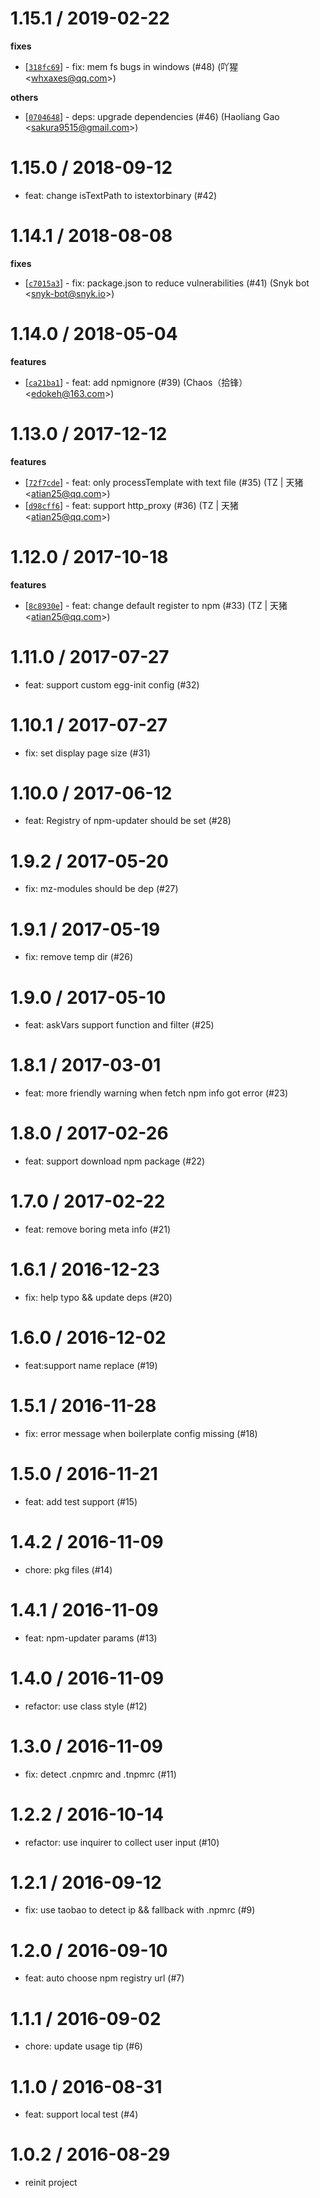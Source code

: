 
1.15.1 / 2019-02-22
==================

**fixes**
  * [[`318fc69`](http://github.com/eggjs/egg-init/commit/318fc695d6ec0f7df092b8d56e1cfc04b7bef793)] - fix: mem fs bugs in windows  (#48) (吖猩 <<whxaxes@qq.com>>)

**others**
  * [[`0704648`](http://github.com/eggjs/egg-init/commit/070464810136691c615d6c5a8862facbf68e768f)] - deps: upgrade dependencies (#46) (Haoliang Gao <<sakura9515@gmail.com>>)

1.15.0 / 2018-09-12
===================

  * feat: change isTextPath to istextorbinary (#42)

1.14.1 / 2018-08-08
==================

**fixes**
  * [[`c7015a3`](http://github.com/eggjs/egg-init/commit/c7015a3c3ca11412de0ba3c72e7744a464bdf8ae)] - fix: package.json to reduce vulnerabilities (#41) (Snyk bot <<snyk-bot@snyk.io>>)

1.14.0 / 2018-05-04
==================

**features**
  * [[`ca21ba1`](http://github.com/eggjs/egg-init/commit/ca21ba12dcc4a558064d57b6fe8ff6cef92aa903)] - feat: add npmignore (#39) (Chaos（拾锋） <<edokeh@163.com>>)

1.13.0 / 2017-12-12
===================

**features**
  * [[`72f7cde`](https://github.com/eggjs/egg-init/commit/72f7cde15b1a7ebf04d8bd93e7f4fe5fc56e9d37)] - feat: only processTemplate with text file (#35) (TZ | 天猪 <<atian25@qq.com>>)
  * [[`d98cff6`](https://github.com/eggjs/egg-init/commit/d98cff6be7a1fc13c51bf8539ad138b1f35f0d53)] - feat: support http_proxy (#36) (TZ | 天猪 <<atian25@qq.com>>)

1.12.0 / 2017-10-18
==================

**features**
  * [[`8c8930e`](http://github.com/eggjs/egg-init/commit/8c8930eff649aa3b0f414c724c31d3cbdf2a30a2)] - feat: change default register to npm (#33) (TZ | 天猪 <<atian25@qq.com>>)

1.11.0 / 2017-07-27
==================

  * feat: support custom egg-init config (#32)

1.10.1 / 2017-07-27
==================

  * fix: set display page size (#31)

1.10.0 / 2017-06-12
===================

  * feat: Registry of npm-updater should be set (#28)

1.9.2 / 2017-05-20
==================

  * fix: mz-modules should be dep (#27)

1.9.1 / 2017-05-19
==================

  * fix: remove temp dir (#26)

1.9.0 / 2017-05-10
==================

  * feat: askVars support function and filter (#25)

1.8.1 / 2017-03-01
==================

  * feat: more friendly warning when fetch npm info got error (#23)

1.8.0 / 2017-02-26
==================

  * feat: support download npm package (#22)

1.7.0 / 2017-02-22
==================

  * feat: remove boring meta info (#21)

1.6.1 / 2016-12-23
==================

  * fix: help typo && update deps (#20)

1.6.0 / 2016-12-02
==================

  * feat:support name replace (#19)

1.5.1 / 2016-11-28
==================

  * fix: error message when boilerplate config missing (#18)

1.5.0 / 2016-11-21
==================

  * feat: add test support (#15)

1.4.2 / 2016-11-09
==================

  * chore: pkg files (#14)

1.4.1 / 2016-11-09
==================

  * feat: npm-updater params (#13)

1.4.0 / 2016-11-09
==================

  * refactor: use class style (#12)

1.3.0 / 2016-11-09
==================

  * fix: detect .cnpmrc and .tnpmrc (#11)

1.2.2 / 2016-10-14
==================

  * refactor: use inquirer to collect user input (#10)

1.2.1 / 2016-09-12
==================

  * fix: use taobao to detect ip && fallback with .npmrc (#9)

1.2.0 / 2016-09-10
==================

  * feat: auto choose npm registry url (#7)

1.1.1 / 2016-09-02
==================

  * chore: update usage tip (#6)

1.1.0 / 2016-08-31
==================

  * feat: support local test (#4)

1.0.2 / 2016-08-29
==================

  * reinit project

